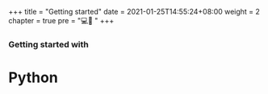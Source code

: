 +++
title = "Getting started"
date = 2021-01-25T14:55:24+08:00
weight = 2
chapter = true
pre = "💻🐍 "
+++

### Getting started with

# Python

<!-- TODO: add Python Bleb -->
